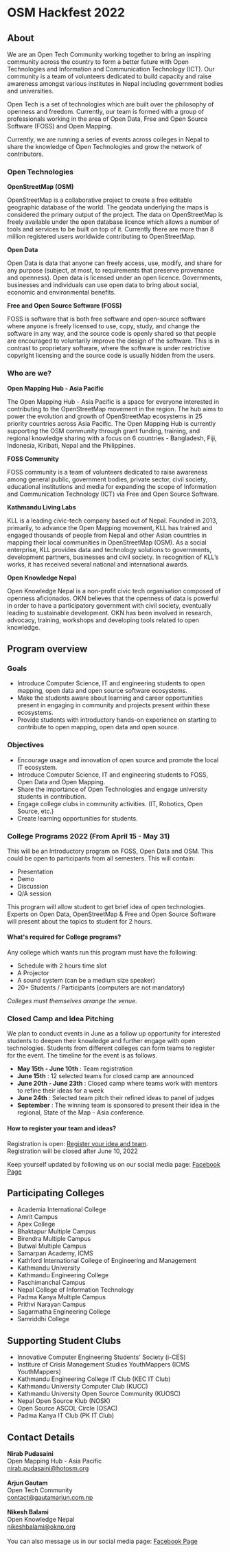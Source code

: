 # OSM Hackfest 2022

## About

We are an Open Tech Community working together to bring an inspiring community across the country to form a better future with Open Technologies and Information and Communication Technology (ICT). Our community is a team of volunteers dedicated to build capacity and raise awareness amongst various institutes in Nepal including government bodies and universities.

Open Tech is a set of technologies which are built over the philosophy of openness and freedom. Currently, our team is formed with a group of professionals working in the area of Open Data, Free and Open Source Software (FOSS) and Open Mapping.

Currently, we are running a series of events across colleges in Nepal to share the knowledge of Open Technologies and grow the network of contributors.


### Open Technologies

**OpenStreetMap (OSM)**

OpenStreetMap is a collaborative project to create a free editable geographic database of the world. The geodata underlying the maps is considered the primary output of the project. The data on OpenStreetMap is freely available under the open database licence which allows a number of tools and services to be built on top of it. Currently there are more than 8 million registered users worldwide contributing to OpenStreetMap.

**Open Data**

Open Data is data that anyone can freely access, use, modify, and share for any purpose (subject, at most, to requirements that preserve provenance and openness). Open data is licensed under an open licence. Governments, businesses and individuals can use open data to bring about social, economic and environmental benefits.

**Free and Open Source Software (FOSS)**

FOSS is software that is both free software and open-source software where anyone is freely licensed to use, copy, study, and change the software in any way, and the source code is openly shared so that people are encouraged to voluntarily improve the design of the software. This is in contrast to proprietary software, where the software is under restrictive copyright licensing and the source code is usually hidden from the users.


### Who are we?

**Open Mapping Hub - Asia Pacific**

The Open Mapping Hub - Asia Pacific is a space for everyone interested in contributing to the OpenStreetMap movement in the region. The hub aims to power the evolution and growth of OpenStreetMap ecosystems in 25 priority countries across Asia Pacific. The Open Mapping Hub is currently supporting the OSM community through grant funding, training, and regional knowledge sharing with a focus on 6 countries - Bangladesh, Fiji, Indonesia, Kiribati, Nepal and the Philippines.

**FOSS Community**

FOSS community is a team of volunteers dedicated to raise awareness among general public, government bodies, private sector, civil society, educational institutions and media for expanding the scope of Information and Communication Technology (ICT) via Free and Open Source Software.

**Kathmandu Living Labs**

KLL is a leading civic-tech company based out of Nepal. Founded in 2013, primarily, to advance the Open Mapping movement, KLL has trained and engaged thousands of people from Nepal and other Asian countries in mapping their local communities in OpenStreetMap (OSM). As a social enterprise, KLL provides data and technology solutions to governments, development partners, businesses and civil society. In recognition of KLL’s works, it has received several national and international awards.

**Open Knowledge Nepal**

Open Knowledge Nepal is a non-profit civic tech organisation composed of openness aficionados. OKN believes that the openness of data is powerful in order to have a participatory government with civil society, eventually leading to sustainable development. OKN has been involved in research, advocacy, training, workshops and developing tools related to open knowledge.


## Program overview

### Goals

* Introduce Computer Science, IT and engineering students to open mapping, open data and open source software ecosystems.
* Make the students aware about learning and career opportunities present in engaging in community and projects present within these ecosystems.
* Provide students with introductory hands-on experience on starting to contribute to open mapping, open data and open source.

### Objectives

* Encourage usage and innovation of open source and promote the local IT ecosystem.
* Introduce Computer Science, IT and engineering students to FOSS, Open Data and Open Mapping.
* Share the importance of Open Technologies and engage university students in contribution.
* Engage college clubs in community activities. (IT, Robotics, Open Source, etc.)
* Create learning opportunities for students.


### College Programs 2022 (From April 15 - May 31)

This will be an Introductory program on FOSS, Open Data and OSM. This could be open to participants from all semesters. This will contain:

* Presentation
* Demo
* Discussion
* Q/A session

This program will allow student to get brief idea of open technologies. Experts on Open Data, OpenStreetMap & Free and Open Source Software will present about the topics to student for 2 hours.

#### What's required for College programs?

Any college which wants run this program must have the following:

* Schedule with 2 hours time slot
* A Projector
* A sound system (can be a medium size speaker)
* 20+ Students / Participants (computers are not mandatory)

_Colleges must themselves arrange the venue._


### Closed Camp and Idea Pitching

We plan to conduct events in June as a follow up opportunity for interested students to deepen their knowledge and further engage with open technologies. Students from different colleges can form teams to register for the event. The timeline for the event is as follows.

* **May 15th - June 10th** : Team registration
* **June 15th** : 12 selected teams for closed camp are announced
* **June 20th - June 23th** : Closed camp where teams work with mentors to refine their ideas for a week
* **June 24th** : Selected team pitch their refined ideas to panel of judges
* **September** : The winning team is sponsored to present their idea in the regional, State of the Map - Asia conference. 

#### How to register your team and ideas?
Registration is open: [Register your idea and team](https://forms.gle/SBXDQoTqN5xVTzFSA).\
Registration will be closed after June 10, 2022

Keep yourself updated by following us on our social media page:
[Facebook Page](https://www.facebook.com/opentechcommunity)

## Participating Colleges
* Academia International College
* Amrit Campus
* Apex College
* Bhaktapur Multiple Campus
* Birendra Multiple Campus
* Butwal Multiple Campus
* Samarpan Academy, ICMS
* Kathford International College of Engineering and Management
* Kathmandu University
* Kathmandu Engineering College
* Paschimanchal Campus
* Nepal College of Information Technology
* Padma Kanya Multiple Campus
* Prithvi Narayan Campus
* Sagarmatha Engineering College
* Samriddhi College

## Supporting Student Clubs
* Innovative Computer Engineering Students' Society (i-CES)
* Institure of Crisis Management Studies YouthMappers (ICMS YouthMappers)
* Kathmandu Engineering College IT Club (KEC IT Club)
* Kathmandu University Computer Club (KUCC)
* Kathmandu University Open Source Community (KUOSC)
* Nepal Open Source Klub (NOSK)
* Open Source ASCOL Circle (OSAC)
* Padma Kanya IT Club (PK IT Club)

## Contact Details
**Nirab Pudasaini**\
Open Mapping Hub - Asia Pacific\
nirab.pudasaini@hotosm.org\
\
**Arjun Gautam**\
Open Tech Community\
contact@gautamarjun.com.np\
\
**Nikesh Balami**\
Open Knowledge Nepal\
nikeshbalami@oknp.org\
\
You can also message us in our social media page: [Facebook Page](https://www.facebook.com/opentechcommunity)



